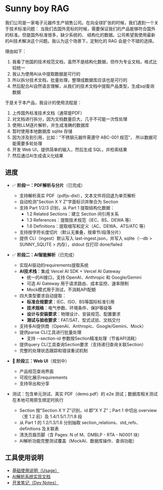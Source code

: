Sunny boy RAG
=====

我们公司是一家电子元器件生产销售公司。在向全球扩张的时候，我们遇到一个关于技术标准问题：
当我们去国外竞标的时候，需要保证我们的产品能够符合国外的标准。但是国外标准很多，缺少系统的、
结构化的数据。公司希望我使用最新的AI技术解决这个问题。我认为这个场景下，定制化的 RAG
会是个不错的选择。

理由如下：

1. 我看了他国的技术规范文档，虽然不是结构化数据，但作为专业文档，格式比较统一
2. 我认为使用AI从中提取数据是可行的
3. 所以拆分技术文档，批量处理，整理成数据库应该也是可行的
4. 然后配合AI自然语言理解，从我们的技术文档中提取产品类型，生成sql查询数据

于是关于本产品，我设计的使用流程是：

1. 上传国外标准技术文档（通常是PDF）
2. 对文档进行拆分，因为文档数量巨大，几乎不可能一次性处理
3. 使用LLM逐片解析，并生成准确的数据库
4. 暂时使用本地数据库 sqlite 存储
5. 因为涉及到引用，比如："不锈钢元器件需遵守 ABC-001 规范"，
   所以数据可能需要多轮处理
6. 开发 Web UI，提供简单的输入，然后生成 SQL，并检索结果
7. 然后通过AI生成语义化结果

进度
---

- ✅ **阶段一：PDF解析与分片**（已完成）
  - 支持解析真实 PDF（pdfjs-dist），文本文件将回退为单页解析
  - 自动检测"Section X Y Z"字面标识并聚合为 Section
  - 支持 Part 1/2/3 识别，从 Part 1 提取结构化数据：
    - 1.2 Related Sections：建立 Section 间引用关系
    - 1.3 References：提取技术规范（IEC、BS、DEWA 等）
    - 1.6 Definitions：提取缩写和定义（AC、DEWA、ATS/ATC 等）
  - 支持按字符长度切片（默认无重叠，按章节/段落分片）
  - 提供 CLI（ingest）默认写入 last-ingest.json，并写入 sqlite（--db > SUNNY_SQLITE > 内存），stdout 仅打印 done/failed
  
- ✅ **阶段二：AI智能解析**（已完成）
  - 实现AI驱动的requirements提取系统
  - **AI技术栈**：集成 Vercel AI SDK + Vercel AI Gateway
    - 统一的AI接口，支持 OpenAI、Anthropic 和 Google/Gemini
    - 可选 AI Gateway 用于请求路由、成本监控、速率限制
    - Mock模式用于测试，不消耗API配额
  - 四大类型要求自动提取：
    - **标准合规要求**：IEC、ISO、BS等国际标准引用
    - **技术规格**：电气参数、环境条件、保护等级等
    - **设计与安装要求**：物理设计、安装规范、配置要求
    - **测试与验收要求**：FAT/SAT、型式试验、文档交付
  - 支持多AI提供商（OpenAI、Anthropic、Google/Gemini、Mock）
  - 提供parse CLI工具进行批量处理
    - 支持 --section-id 参数按Section精准处理（节省API消耗）
  - 提供query CLI工具查询Section要求（支持递归查询关联Section）
  - 完整的处理状态跟踪和错误重试机制
  
- 🚧 **阶段三：Web UI**（规划中）
  - 产品规范查询界面
  - 可视化展示requirements
  - 支持导出和分享

- 测试：包含单元测试、真实 PDF（demo.pdf）的 e2e 测试；数据库相关测试在本地可用原生绑定时执行
  - Section 按"Section X Y Z"识别，id 即"X Y Z"；Part 1 中切出 overview（至 1.2 前）及 1.4/1.5/1.7/1.8 段
  - 从 Part 1 的 1.2/1.3/1.6 分别抽取 section_relations、std_refs、definitions 及关联表
  - 清洗页眉页脚（含 Pages: N of M、DMBLP - RTA - N0001 块）
  - AI解析功能完整测试覆盖（MockAI、数据库操作、查询功能）



工具使用说明
---

- [基础使用说明（Usage）](docs/usage.md)
- [AI解析系统实现文档](docs/ai-implementation.md)
- [开发笔记（Dev Notes）](docs/dev-notes.md)

